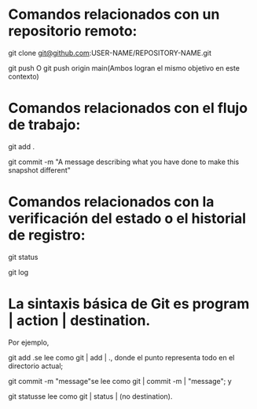 # Comandos relacionados con un repositorio remoto:

git clone git@github.com:USER-NAME/REPOSITORY-NAME.git

git push O git push origin main(Ambos logran el mismo objetivo en este contexto)

# Comandos relacionados con el flujo de trabajo:

git add .

git commit -m "A message describing what you have done to make this snapshot different"

# Comandos relacionados con la verificación del estado o el historial de registro:

git status

git log

# La sintaxis básica de Git es program | action | destination.
Por ejemplo,

git add .se lee como git | add | ., donde el punto representa todo en el directorio actual;

git commit -m "message"se lee como git | commit -m | "message"; y

git statusse lee como git | status | (no destination).
